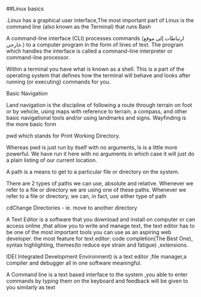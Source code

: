  

##Linux basics

.Linux has a graphical user interface,The most important part of Linux is the command line (also known as the Terminal) that runs Bash

A command-line interface (CLI) processes commands (ارتباطات إلى موقع خارجي.) to a computer program in the form of lines of text. The program which handles the interface is called a command-line interpreter or command-line processor.

Within a terminal you have what is known as a shell. This is a part of the operating system that defines how the terminal will behave and looks after running (or executing) commands for you.

Basic Navigation

Land navigation is the discipline of following a route through terrain on foot or by vehicle, using maps with reference to terrain, a compass, and other basic navigational tools and/or using landmarks and signs. Wayfinding is the more basic form

pwd which stands for Print Working Directory. 

Whereas pwd is just run by itself with no arguments, ls is a little more powerful. We have run it here with no arguments in which case it will just do a plain listing of our current location.

A path is a means to get to a particular file or directory on the system.

There are 2 types of paths we can use, absolute and relative. Whenever we refer to a file or directory we are using one of these paths. Whenever we refer to a file or directory, we can, in fact, use either type of path 

cdChange Directories - ie. move to another directory

A Text Editor is a software that you download and install on computer or can access online ,that allow you to write and manage text, the text editor has to be one of the most important tools you can use as an aspiring web developer. the most feature for text editor: code completion(The Best One), syntax highlighting, themes(to reduce eye strain and fatigue) ,extensions.  

IDE( Integrated Development Environment) is a text editor ,file manager,a compiler and debugger all in one software meaningful.

A Command line is a text based interface to the system ,you able to enter commands by typing them on the keyboard and feedback will be given to you similarly as text
